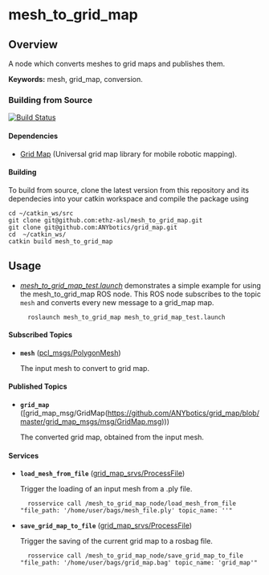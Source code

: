 # mesh_to_grid_map
## Overview
A node which converts meshes to grid maps and publishes them.

**Keywords:** mesh, grid_map, conversion.

### Building from Source

[![Build Status](https://ci.leggedrobotics.com/buildStatus/icon?job=github_leggedrobotics/mesh_to_grid_map/master)](https://ci.leggedrobotics.com/job/github_leggedrobotics/job/mesh_to_grid_map/job/master/)

#### Dependencies

- [Grid Map](https://github.com/ANYbotics/grid_map) (Universal grid map library for mobile robotic mapping).


#### Building

To build from source, clone the latest version from this repository and its dependecies into your catkin workspace and compile the package using
```
cd ~/catkin_ws/src
git clone git@github.com:ethz-asl/mesh_to_grid_map.git
git clone git@github.com:ANYbotics/grid_map.git
cd  ~/catkin_ws/
catkin build mesh_to_grid_map
```

## Usage
* *[mesh_to_grid_map_test.launch](launch/mesh_to_grid_map_test.launch)* demonstrates a simple example for using the mesh_to_grid_map ROS node. This ROS node subscribes to the topic `mesh` and converts every new message to a grid_map map.

        roslaunch mesh_to_grid_map mesh_to_grid_map_test.launch

#### Subscribed Topics

* **`mesh`** ([pcl_msgs/PolygonMesh](http://docs.ros.org/melodic/api/pcl_msgs/html/msg/PolygonMesh.html))

    The input mesh to convert to grid map.


#### Published Topics

* **`grid_map`** ([grid_map_msg/GridMap(https://github.com/ANYbotics/grid_map/blob/master/grid_map_msgs/msg/GridMap.msg)))

    The converted grid map, obtained from the input mesh.


#### Services

* **`load_mesh_from_file`** ([grid_map_srvs/ProcessFile](https://github.com/ANYbotics/grid_map/blob/master/grid_map_msgs/srv/ProcessFile.srv))

    Trigger the loading of an input mesh from a .ply file.

        rosservice call /mesh_to_grid_map_node/load_mesh_from_file "file_path: '/home/user/bags/mesh_file.ply' topic_name: ''"

* **`save_grid_map_to_file`** ([grid_map_srvs/ProcessFile](https://github.com/ANYbotics/grid_map/blob/master/grid_map_msgs/srv/ProcessFile.srv))

    Trigger the saving of the current grid map to a rosbag file.

        rosservice call /mesh_to_grid_map_node/save_grid_map_to_file "file_path: '/home/user/bags/grid_map.bag' topic_name: 'grid_map'"
